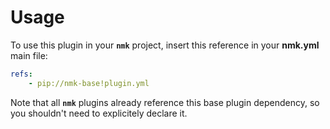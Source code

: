 # Usage

To use this plugin in your **`nmk`** project, insert this reference in your **nmk.yml** main file:
```yaml
refs:
    - pip://nmk-base!plugin.yml
```

Note that all **`nmk`** plugins already reference this base plugin dependency, so you shouldn't need to explicitely declare it.
